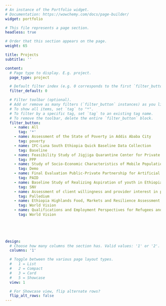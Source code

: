 ```yaml
---
# An instance of the Portfolio widget.
# Documentation: https://wowchemy.com/docs/page-builder/
widget: portfolio

# This file represents a page section.
headless: true

# Order that this section appears on the page.
weight: 65

title: Projects
subtitle: ''

content:
  # Page type to display. E.g. project.
  page_type: project

  # Default filter index (e.g. 0 corresponds to the first `filter_button` instance below).
  filter_default: 0

  # Filter toolbar (optional).
  # Add or remove as many filters (`filter_button` instances) as you like.
  # To show all items, set `tag` to "*".
  # To filter by a specific tag, set `tag` to an existing tag name.
  # To remove the toolbar, delete the entire `filter_button` block.
  filter_button:
    - name: All
      tag: '*'
    - name: Assessment of the State of Poverty in Addis Ababa City
      tag: poverty
    - name: IFC-Luna South Ethiopia Quick Baseline Data Collection
      tag: Baseline
    - name: Feasibility Study of Jigjiga Quarantine Center for Private Sector Participation
      tag: PPP
    - name: Study of Socio-Economic Characteristics of Mobile Populations in Ethiopia
      tag: Demo
    - name: Final Evaluation Public-Private Partnership for Artificial Insemination Delivery (PAID) Project-Ethiopia
      tag: PAID
    - name: Baseline Study of Realizing Aspiration of youth in Ethiopia through Employment (RAYEE) project
      tag: SNV    
    - name: Assessment of client willingness and provider interest in providing HIV services in the private health sector in urban settings in Ethiopia
      tag: Palledium  
    - name: Ethiopia Highlands Food, Markets and Resilience Assessment
      tag: World Vision 
    - name: Qualifications and Employment Perspectives for Refugees and Host Communities in Ethiopia Programme (QEP) – Tracer Study
      tag: World Vision 
      


      

design:
  # Choose how many columns the section has. Valid values: '1' or '2'.
  columns: '1'

  # Toggle between the various page layout types.
  #   1 = List
  #   2 = Compact
  #   3 = Card
  #   5 = Showcase
  view: 1

  # For Showcase view, flip alternate rows?
  flip_alt_rows: false
---
```


